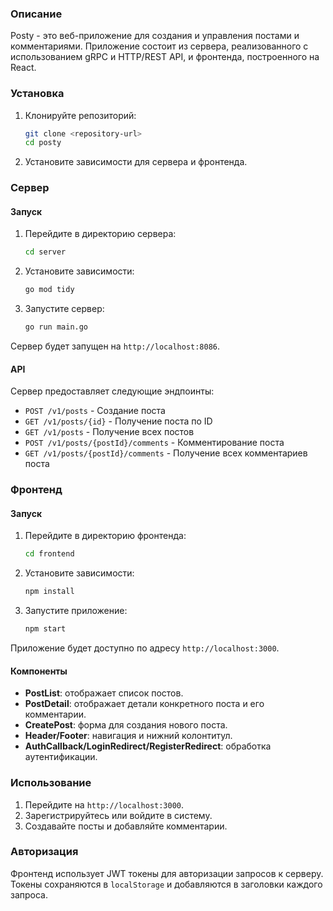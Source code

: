 ### Описание

Posty - это веб-приложение для создания и управления постами и комментариями. Приложение состоит из сервера, реализованного с использованием gRPC и HTTP/REST API, и фронтенда, построенного на React.

### Установка

1. Клонируйте репозиторий:

   ```bash
   git clone <repository-url>
   cd posty
   ```

2. Установите зависимости для сервера и фронтенда.

### Сервер

#### Запуск

1. Перейдите в директорию сервера:

   ```bash
   cd server
   ```

2. Установите зависимости:

   ```bash
   go mod tidy
   ```

3. Запустите сервер:

   ```bash
   go run main.go
   ```

Сервер будет запущен на `http://localhost:8086`.

#### API

Сервер предоставляет следующие эндпоинты:

- `POST /v1/posts` - Создание поста
- `GET /v1/posts/{id}` - Получение поста по ID
- `GET /v1/posts` - Получение всех постов
- `POST /v1/posts/{postId}/comments` - Комментирование поста
- `GET /v1/posts/{postId}/comments` - Получение всех комментариев поста

### Фронтенд

#### Запуск

1. Перейдите в директорию фронтенда:

   ```bash
   cd frontend
   ```

2. Установите зависимости:

   ```bash
   npm install
   ```

3. Запустите приложение:

   ```bash
   npm start
   ```

Приложение будет доступно по адресу `http://localhost:3000`.

#### Компоненты

- **PostList**: отображает список постов.
- **PostDetail**: отображает детали конкретного поста и его комментарии.
- **CreatePost**: форма для создания нового поста.
- **Header/Footer**: навигация и нижний колонтитул.
- **AuthCallback/LoginRedirect/RegisterRedirect**: обработка аутентификации.

### Использование

1. Перейдите на `http://localhost:3000`.
2. Зарегистрируйтесь или войдите в систему.
3. Создавайте посты и добавляйте комментарии.

### Авторизация

Фронтенд использует JWT токены для авторизации запросов к серверу. Токены сохраняются в `localStorage` и добавляются в заголовки каждого запроса.
